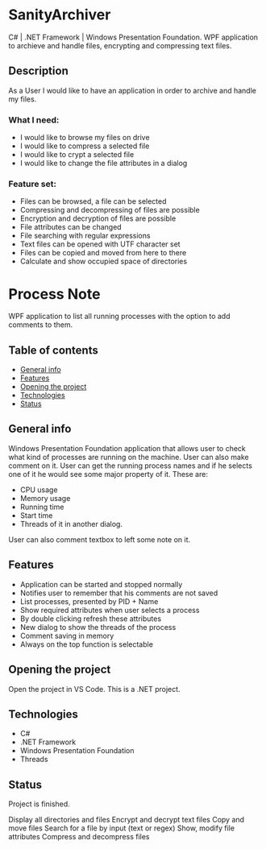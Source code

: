 # SanityArchiver
C# | .NET Framework | Windows Presentation Foundation. WPF application to archieve and handle files, encrypting and compressing text files.

## Description
As a User I would like to have an application in order to archive and handle my files.
### What I need:
* I would like to browse my files on drive
* I would like to compress a selected file
* I would like to crypt a selected file
* I would like to change the file attributes in a dialog

### Feature set:
* Files can be browsed, a file can be selected
* Compressing and decompressing of files are possible
* Encryption and decryption of files are possible
* File attributes can be changed
* File searching with regular expressions
* Text files can be opened with UTF character set
* Files can be copied and moved from here to there
* Calculate and show occupied space of directories

# Process Note

WPF application to list all running processes with the option to add comments to them.

## Table of contents
* [General info](#general-info)
* [Features](#features)
* [Opening the project](#Opening-the-project)
* [Technologies](#technologies)
* [Status](#status)

## General info
Windows Presentation Foundation application that allows user to check what kind of processes are running on the machine. User can also make comment on it. User can get the running process names and if he selects one of it he would see some major property of it.
These are:
* CPU usage
* Memory usage
* Running time
* Start time
* Threads of it in another dialog.

User can also comment textbox to left some note on it.

## Features
* Application can be started and stopped normally
* Notifies user to remember that his comments are not saved
* List processes, presented by PID + Name
* Show required attributes when user selects a process
* By double clicking refresh these attributes
* New dialog to show the threads of the process
* Comment saving in memory
* Always on the top function is selectable

## Opening the project
Open the project in VS Code. This is a .NET project.

## Technologies
* C#
* .NET Framework
* Windows Presentation Foundation
* Threads

## Status
Project is finished.


Display all directories and files
Encrypt and decrypt text files
Copy and move files
Search for a file by input (text or regex)
Show, modify file attributes
Compress and decompress files
